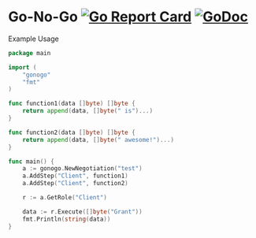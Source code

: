 # Go-No-Go [![Go Report Card](https://goreportcard.com/badge/github.com/GrantEthanEckstein/Go-No-Go)](https://goreportcard.com/report/github.com/GrantEthanEckstein/Go-No-Go) [![GoDoc](https://godoc.org/github.com/GrantEthanEckstein/Go-No-Go?status.svg)](https://godoc.org/github.com/GrantEthanEckstein/Go-No-Go)

Example Usage
```go
package main

import (
	"gonogo"
	"fmt"
)

func function1(data []byte) []byte {
	return append(data, []byte(" is")...)
}

func function2(data []byte) []byte {
	return append(data, []byte(" awesome!")...)
}

func main() {
	a := gonogo.NewNegotiation("test")
	a.AddStep("Client", function1)
	a.AddStep("Client", function2)

	r := a.GetRole("Client")

	data := r.Execute([]byte("Grant"))
	fmt.Println(string(data))
}

```
